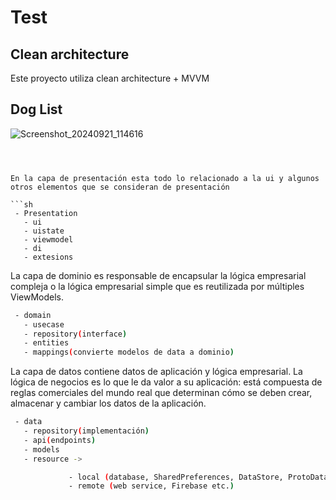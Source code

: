 # Test
## Clean architecture
Este proyecto utiliza clean architecture + MVVM 
## Dog List
![Screenshot_20240921_114616](https://github.com/user-attachments/assets/7485afe7-f7bd-466f-8317-5d05b757d467)


```



En la capa de presentación esta todo lo relacionado a la ui y algunos otros elementos que se consideran de presentación

```sh
 - Presentation
   - ui
   - uistate
   - viewmodel
   - di
   - extesions
```
La capa de dominio es responsable de encapsular la lógica empresarial compleja o la lógica empresarial simple que es reutilizada por múltiples ViewModels.
```sh
 - domain
   - usecase
   - repository(interface)
   - entities
   - mappings(convierte modelos de data a dominio)
```
La capa de datos contiene datos de aplicación y lógica empresarial. La lógica de negocios es lo que le da valor a su aplicación: está compuesta de reglas comerciales del mundo real que determinan cómo se deben crear, almacenar y cambiar los datos de la aplicación.
```sh
 - data
   - repository(implementación)
   - api(endpoints)
   - models
   - resource ->

             - local (database, SharedPreferences, DataStore, ProtoDataStore)
             - remote (web service, Firebase etc.)
```






